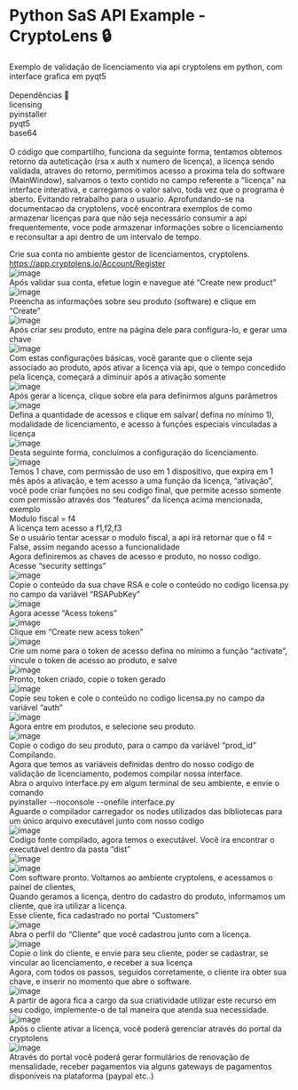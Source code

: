 # Python SaS API Example - CryptoLens 🔒<br />
Exemplo de validação de licenciamento via api cryptolens em python, com interface grafica em pyqt5<br />
<br />
Dependências 📃<br />
licensing<br />
pyinstaller<br />
pyqt5<br />
base64<br />
<br />
O código que compartilho, funciona da seguinte forma, tentamos obtemos retorno da auteticação (rsa x auth x numero de licença), a licença sendo validada, atraves do retorno, permitimos acesso a proxima tela do software (MainWindow), salvamos o texto contido no campo referente a "licença" na interface interativa, e carregamos o valor salvo, toda vez que o programa é aberto. Evitando retrabalho para o usuario. Aprofundando-se na documentacao da cryptolens, você encontrara exemplos de como armazenar licenças para que não seja necessário consumir a api frequentemente, voce pode armazenar informações sobre o licenciamento e reconsultar a api dentro de um intervalo de tempo.
<br />

Crie sua conta no ambiente gestor de licenciamentos, cryptolens. <br />
https://app.cryptolens.io/Account/Register<br />
![image](https://user-images.githubusercontent.com/21156270/229330592-b96bba14-9f8b-401d-b0c0-883bce982173.png)<br />
Após validar sua conta, efetue login e navegue até “Create new product”<br />
![image](https://user-images.githubusercontent.com/21156270/229330597-cd84fdb5-2b09-44a8-8dac-d19bfa8c46b1.png)<br />
Preencha as informações sobre seu produto (software) e clique em “Create”<br />
![image](https://user-images.githubusercontent.com/21156270/229330604-a851a325-9c07-4134-b0b5-9ead7300bfec.png)<br />
Após criar seu produto, entre na página dele para configura-lo, e gerar uma chave<br />
![image](https://user-images.githubusercontent.com/21156270/229330613-e0511f1f-1f56-4a0a-865e-ad1102707875.png)<br />
Com estas configurações básicas, você garante que o cliente seja associado ao produto, após ativar a licença via api, que o tempo concedido pela licença, começará a diminuir após a ativação somente<br />
![image](https://user-images.githubusercontent.com/21156270/229330628-e556ee63-8746-466f-b8ae-69c92f83bd90.png)<br />
Após gerar a licença, clique sobre ela para definirmos alguns parâmetros<br />
![image](https://user-images.githubusercontent.com/21156270/229330766-13b54df1-d6a9-46b5-8a40-e6e662a8bba7.png)<br />
Defina a quantidade de acessos e clique em salvar( defina no mínimo 1), modalidade de licenciamento, e acesso à funções especiais vinculadas a licença<br />
![image](https://user-images.githubusercontent.com/21156270/229330779-64412c25-cb4e-480d-9d6f-09815b077a43.png)<br />
Desta seguinte forma, concluímos a configuração do licenciamento.<br />
![image](https://user-images.githubusercontent.com/21156270/229330786-f6561aa6-fa97-4218-a531-07ab283d3d1f.png)<br />
Temos 1 chave, com permissão de uso em 1 dispositivo, que expira em 1 mês após a ativação, e tem acesso a uma função da licença, “ativação”, você pode criar funções no seu codigo final, que permite acesso somente com permissão através dos “features” da licença acima mencionada, exemplo<br />
Modulo fiscal = f4<br />
A licença tem acesso a f1,f2,f3<br />
Se o usuário tentar acessar o modulo fiscal, a api irá retornar que o f4 = False, assim negando acesso a funcionalidade <br />
Agora definiremos as chaves de acesso e produto, no nosso codigo.<br />
Acesse “security settings”<br />
![image](https://user-images.githubusercontent.com/21156270/229330799-dc01ebfa-c473-4455-8e01-0b8ebaf20899.png)<br />
Copie o conteúdo da sua chave RSA e cole o conteúdo no codigo licensa.py no campo da variável “RSAPubKey” <br />
![image](https://user-images.githubusercontent.com/21156270/229330809-202799d7-b75b-4bbe-ad56-6b3969f63523.png)<br />
Agora acesse “Acess tokens”<br />
![image](https://user-images.githubusercontent.com/21156270/229330819-c72175eb-3c58-4d58-9e94-0bc877d9f3c0.png)<br />
Clique em “Create new acess token”<br />
![image](https://user-images.githubusercontent.com/21156270/229330828-e31e2da5-3aec-4b6a-b392-bec97a8db632.png)<br />
Crie um nome para o token de acesso defina no mínimo a função “activate”, vincule o token de acesso ao produto, e salve<br />
![image](https://user-images.githubusercontent.com/21156270/229330835-07a042e0-1712-4a94-848f-528ae4053098.png)<br />
Pronto, token criado, copie o token gerado<br />
![image](https://user-images.githubusercontent.com/21156270/229330848-dcc3f67a-88cf-47ff-a960-42fb77c48e9f.png)<br />
Copie seu token e cole o conteúdo no codigo licensa.py no campo da variável “auth” <br />
![image](https://user-images.githubusercontent.com/21156270/229330863-100a3b87-3805-4092-bd12-0f2820f3deac.png)<br />
Agora entre em produtos, e selecione seu produto.<br />
![image](https://user-images.githubusercontent.com/21156270/229330866-6b24dd2b-670f-4e8e-82e6-1d7008c5836e.png)<br />
Copie o codigo do seu produto, para o campo da variável “prod_id”<br />
Compilando.<br />
Agora que temos as variáveis definidas dentro do nosso codigo de validação de licenciamento, podemos compilar nossa interface.<br />
Abra o arquivo interface.py em algum terminal de seu ambiente, e envie o comando <br />
pyinstaller --noconsole --onefile interface.py<br />
Aguarde o compilador carregador os nodes utilizados das bibliotecas para um único arquivo executável junto com nosso codigo<br />
![image](https://user-images.githubusercontent.com/21156270/229330872-3727d9c3-e4c3-43e4-806b-ae5992b8d9d2.png)<br />
Codigo fonte compilado, agora temos o executável. Você ira encontrar o executável dentro da pasta “dist” <br />
![image](https://user-images.githubusercontent.com/21156270/229330881-d61bb19e-1508-4415-9854-614a14b2bc1b.png)<br />
![image](https://user-images.githubusercontent.com/21156270/229330997-5f8a4336-1b45-4b37-9fce-7d4f121afb15.png)<br />
Com software pronto. Voltamos ao ambiente cryptolens, e acessamos o painel de clientes,<br />
Quando geramos a licença, dentro do cadastro do produto, informamos um cliente, que ira utilizar a licença.<br />
Esse cliente, fica cadastrado no portal “Customers”<br />
![image](https://user-images.githubusercontent.com/21156270/229330887-e77097ca-05b5-4456-8670-b9622055e20a.png)<br />
Abra o perfil do “Cliente” que você cadastrou junto com a licença.<br />
![image](https://user-images.githubusercontent.com/21156270/229330892-4d9355d4-ab29-4709-9bec-b8c24d0d3d6d.png)<br />
Copie o link do cliente, e envie para seu cliente, poder se cadastrar, se vincular ao licenciamento, e receber a sua licença<br />
Agora, com todos os passos, seguidos corretamente, o cliente ira obter sua chave, e inserir no momento que abre o software.<br />
![image](https://user-images.githubusercontent.com/21156270/229330898-07fa5400-b263-4421-991b-4d502c83dfdd.png)<br />
A partir de agora fica a cargo da sua criatividade utilizar este recurso em seu codigo, implemente-o de tal maneira que atenda sua necessidade.<br />
![image](https://user-images.githubusercontent.com/21156270/229330902-d320e5cb-3cfb-4c32-b144-c2f3070d363a.png)<br />
Após o cliente ativar a licença, você poderá gerenciar através do portal da cryptolens <br />
![image](https://user-images.githubusercontent.com/21156270/229330908-deafdd29-eb55-4d7f-9d73-6c16bc013ae1.png)<br />
Através do portal você poderá gerar formulários de renovação de mensalidade, receber pagamentos via alguns gateways de pagamentos disponíveis na plataforma (paypal etc..)





